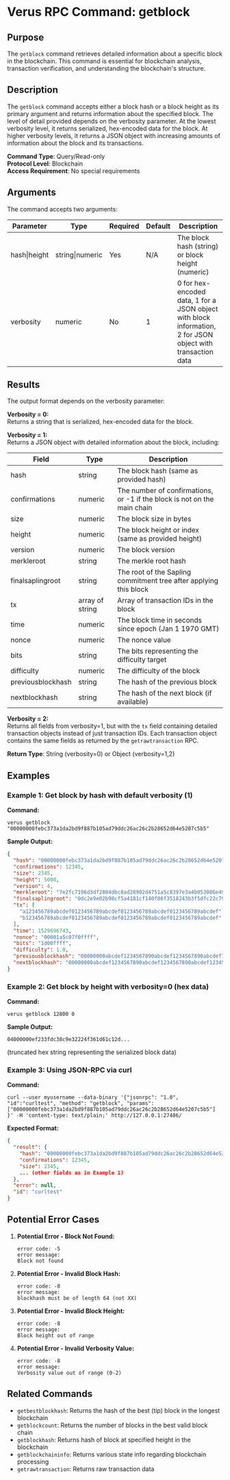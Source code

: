 # Verus RPC Command: getblock

## Purpose
The `getblock` command retrieves detailed information about a specific block in the blockchain. This command is essential for blockchain analysis, transaction verification, and understanding the blockchain's structure.

## Description
The `getblock` command accepts either a block hash or a block height as its primary argument and returns information about the specified block. The level of detail provided depends on the verbosity parameter. At the lowest verbosity level, it returns serialized, hex-encoded data for the block. At higher verbosity levels, it returns a JSON object with increasing amounts of information about the block and its transactions.

**Command Type**: Query/Read-only  
**Protocol Level**: Blockchain  
**Access Requirement**: No special requirements

## Arguments
The command accepts two arguments:

| Parameter | Type | Required | Default | Description |
|-----------|------|----------|---------|-------------|
| hash\|height | string\|numeric | Yes | N/A | The block hash (string) or block height (numeric) |
| verbosity | numeric | No | 1 | 0 for hex-encoded data, 1 for a JSON object with block information, 2 for JSON object with transaction data |

## Results
The output format depends on the verbosity parameter:

**Verbosity = 0:**  
Returns a string that is serialized, hex-encoded data for the block.

**Verbosity = 1:**  
Returns a JSON object with detailed information about the block, including:

| Field | Type | Description |
|-------|------|-------------|
| hash | string | The block hash (same as provided hash) |
| confirmations | numeric | The number of confirmations, or -1 if the block is not on the main chain |
| size | numeric | The block size in bytes |
| height | numeric | The block height or index (same as provided height) |
| version | numeric | The block version |
| merkleroot | string | The merkle root hash |
| finalsaplingroot | string | The root of the Sapling commitment tree after applying this block |
| tx | array of string | Array of transaction IDs in the block |
| time | numeric | The block time in seconds since epoch (Jan 1 1970 GMT) |
| nonce | numeric | The nonce value |
| bits | string | The bits representing the difficulty target |
| difficulty | numeric | The difficulty of the block |
| previousblockhash | string | The hash of the previous block |
| nextblockhash | string | The hash of the next block (if available) |

**Verbosity = 2:**  
Returns all fields from verbosity=1, but with the `tx` field containing detailed transaction objects instead of just transaction IDs. Each transaction object contains the same fields as returned by the `getrawtransaction` RPC.

**Return Type**: String (verbosity=0) or Object (verbosity=1,2)

## Examples

### Example 1: Get block by hash with default verbosity (1)

**Command:**
```
verus getblock "00000000febc373a1da2bd9f887b105ad79ddc26ac26c2b28652d64e5207c5b5"
```

**Sample Output:**
```json
{
  "hash": "00000000febc373a1da2bd9f887b105ad79ddc26ac26c2b28652d64e5207c5b5",
  "confirmations": 12345,
  "size": 2345,
  "height": 5000,
  "version": 4,
  "merkleroot": "7e2fc7196d3df2884dbc8ad28902d4751a5c8397e3a4b053086e49f2acd14fbd",
  "finalsaplingroot": "0dc2e9e02b98cf5a4181cf140f86f3518243b3f5dfc22c7908ea68796f5f6e37",
  "tx": [
    "a123456789abcdef0123456789abcdef0123456789abcdef0123456789abcdef",
    "b123456789abcdef0123456789abcdef0123456789abcdef0123456789abcdef"
  ],
  "time": 1529696743,
  "nonce": "00001a5c07f0ffff",
  "bits": "1d00ffff",
  "difficulty": 1.0,
  "previousblockhash": "00000000abcdef1234567890abcdef1234567890abcdef1234567890abcdef12",
  "nextblockhash": "00000000abcdef1234567890abcdef1234567890abcdef1234567890abcdef34"
}
```

### Example 2: Get block by height with verbosity=0 (hex data)

**Command:**
```
verus getblock 12800 0
```

**Sample Output:**
```
04000000ef233fdc38c9e32224f361d61c12d...
```
(truncated hex string representing the serialized block data)

### Example 3: Using JSON-RPC via curl

**Command:**
```
curl --user myusername --data-binary '{"jsonrpc": "1.0", "id":"curltest", "method": "getblock", "params": ["00000000febc373a1da2bd9f887b105ad79ddc26ac26c2b28652d64e5207c5b5"] }' -H 'content-type: text/plain;' http://127.0.0.1:27486/
```

**Expected Format:**
```json
{
  "result": {
    "hash": "00000000febc373a1da2bd9f887b105ad79ddc26ac26c2b28652d64e5207c5b5",
    "confirmations": 12345,
    "size": 2345,
    ... (other fields as in Example 1)
  },
  "error": null,
  "id": "curltest"
}
```

## Potential Error Cases

1. **Potential Error - Block Not Found:**
   ```
   error code: -5
   error message:
   Block not found
   ```

2. **Potential Error - Invalid Block Hash:**
   ```
   error code: -8
   error message:
   blockhash must be of length 64 (not XX)
   ```

3. **Potential Error - Invalid Block Height:**
   ```
   error code: -8
   error message:
   Block height out of range
   ```

4. **Potential Error - Invalid Verbosity Value:**
   ```
   error code: -8
   error message:
   Verbosity value out of range (0-2)
   ```

## Related Commands
- `getbestblockhash`: Returns the hash of the best (tip) block in the longest blockchain
- `getblockcount`: Returns the number of blocks in the best valid block chain
- `getblockhash`: Returns hash of block at specified height in the blockchain
- `getblockchaininfo`: Returns various state info regarding blockchain processing
- `getrawtransaction`: Returns raw transaction data
